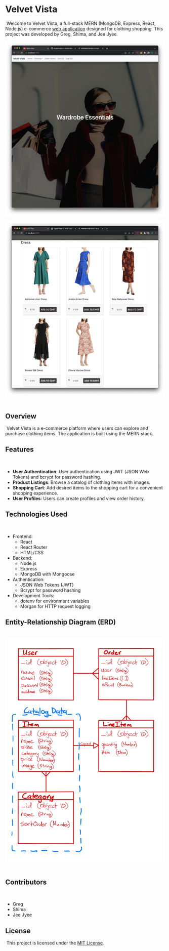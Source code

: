 # Velvet Vista
​
Welcome to Velvet Vista, a full-stack MERN (MongoDB, Express, React, Node.js) e-commerce [web application](https://velvet-vista-60fe4ee35b3e.herokuapp.com/) designed for clothing shopping. This project was developed by Greg, Shima, and Jee Jyee.

![Homepage image](/public/Homepage.png)

![Product image](/public/Product.png)
​
## Overview
​
Velvet Vista is a e-commerce platform where users can explore and purchase clothing items. The application is built using the MERN stack.
​
## Features
​
- **User Authentication**: User authentication using JWT (JSON Web Tokens) and bcrypt for password hashing.
- **Product Listings**: Browse a catalog of clothing items with images.
- **Shopping Cart**: Add desired items to the shopping cart for a convenient shopping experience.
- **User Profiles**: Users can create profiles and view order history.
​
## **Technologies Used**
​
- Frontend:
​
  - React
​
  - React Router
​
  - HTML/CSS
​
- Backend:
​
  - Node.js
​
  - Express
​
  - MongoDB with Mongoose
​
- Authentication:
​
  - JSON Web Tokens (JWT)
​
  - Bcrypt for password hashing
​
- Development Tools:
​
  - dotenv for environment variables
​
  - Morgan for HTTP request logging
​
## Entity-Relationship Diagram (ERD)
​
![ERD image](/public/ERD-diagram.jpg)
​
## **Contributors**
​
- Greg
​
- Shima
​
- Jee Jyee
​
## **License**
​
This project is licensed under the [MIT
License](https://chat.openai.com/c/LICENSE).